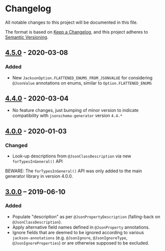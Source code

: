 # Changelog
All notable changes to this project will be documented in this file.

The format is based on [Keep a Changelog](https://keepachangelog.com/en/1.0.0/),
and this project adheres to [Semantic Versioning](https://semver.org/spec/v2.0.0.html).

## [4.5.0] - 2020-03-08
### Added
- New `JacksonOption.FLATTENED_ENUMS_FROM_JSONVALUE` for considering `@JsonValue` annotations on enums, similar to `Option.FLATTENED_ENUMS`

## [4.4.0] - 2020-03-04
- No feature changes, just bumping of minor version to indicate compatibility with `jsonschema-generator` version `4.4.*`

## [4.0.0] - 2020-01-03
### Changed
- Look-up descriptions from `@JsonClassDescription` via new `forTypesInGeneral()` API

BEWARE: The `forTypesInGeneral()` API was only added to the main generator library in version 4.0.0.

## [3.0.0] – 2019-06-10
### Added
- Populate "description" as per `@JsonPropertyDescription` (falling-back on `@JsonClassDescription`).
- Apply alternative field names defined in `@JsonProperty` annotations.
- Ignore fields that are deemed to be ignored according to various `jackson-annotations` (e.g. `@JsonIgnore`, `@JsonIgnoreType`, `@JsonIgnoreProperties`) or are otherwise supposed to be excluded.

[4.5.0]: https://github.com/victools/jsonschema-module-jackson/compare/v4.4.0...v4.5.0
[4.4.0]: https://github.com/victools/jsonschema-module-jackson/compare/v4.0.0...v4.4.0
[4.0.0]: https://github.com/victools/jsonschema-module-jackson/compare/v3.0.0...v4.0.0
[3.0.0]: https://github.com/victools/jsonschema-module-jackson/releases/tag/v3.0.0

